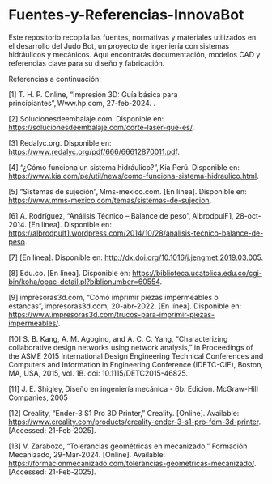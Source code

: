# Fuentes-y-Referencias-InnovaBot
Este repositorio recopila las fuentes, normativas y materiales utilizados en el desarrollo del Judo Bot, un proyecto de ingeniería con sistemas hidráulicos y mecánicos. Aquí encontrarás documentación, modelos CAD y referencias clave para su diseño y fabricación.


Referencias a continuación:


[1] T. H. P. Online, “Impresión 3D: Guía básica para principiantes”, Www.hp.com, 27-feb-2024. . 

[2] Solucionesdeembalaje.com. Disponible en: https://solucionesdeembalaje.com/corte-laser-que-es/. 

[3] Redalyc.org. Disponible en: https://www.redalyc.org/pdf/666/66612870011.pdf.  

[4] “¿Cómo funciona un sistema hidráulico?”, Kia Perú. Disponible en: https://www.kia.com/pe/util/news/como-funciona-sistema-hidraulico.html.  

[5] “Sistemas de sujeción”, Mms-mexico.com. [En línea]. Disponible en: https://www.mms-mexico.com/temas/sistemas-de-sujecion.  

[6] A. Rodríguez, “Análisis Técnico – Balance de peso”, AlbrodpulF1, 28-oct-2014. [En línea]. Disponible en: https://albrodpulf1.wordpress.com/2014/10/28/analisis-tecnico-balance-de-peso.  

[7] [En línea]. Disponible en: http://dx.doi.org/10.1016/j.jengmet.2019.03.005.  

[8] Edu.co. [En línea]. Disponible en: https://biblioteca.ucatolica.edu.co/cgi-bin/koha/opac-detail.pl?biblionumber=60554. 

[9] impresoras3d.com, “Cómo imprimir piezas impermeables o estancas”, impresoras3d.com, 20-abr-2022. [En línea]. Disponible en: https://www.impresoras3d.com/trucos-para-imprimir-piezas-impermeables/.  

[10] S. B. Kang, A. M. Agogino, and A. C. C. Yang, “Characterizing collaborative design networks using network analysis,” in Proceedings of the ASME 2015 International Design Engineering Technical Conferences and Computers and Information in Engineering Conference (IDETC-CIE), Boston, MA, USA, 2015, vol. 1B. doi: 10.1115/DETC2015-46825. 

[11] J. E. Shigley, Diseño en ingeniería mecánica - 6b: Edicion. McGraw-Hill Companies, 2005 

[12] Creality, “Ender-3 S1 Pro 3D Printer,” Creality. [Online]. Available: https://www.creality.com/products/creality-ender-3-s1-pro-fdm-3d-printer. [Accessed: 21-Feb-2025].

[13] V. Zarabozo, “Tolerancias geométricas en mecanizado,” Formación Mecanizado, 29-Mar-2024. [Online]. Available: https://formacionmecanizado.com/tolerancias-geometricas-mecanizado/. [Accessed: 21-Feb-2025].
